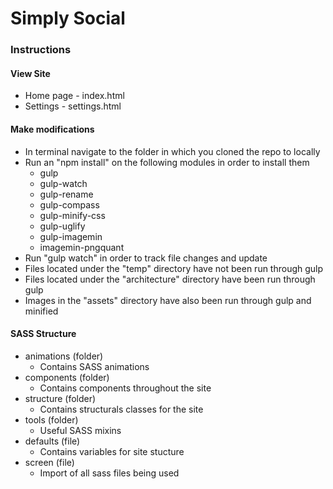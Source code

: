 # Simply Social

### Instructions

#### View Site
- Home page - index.html
- Settings - settings.html

#### Make modifications
- In terminal navigate to the folder in which you cloned the repo to locally
- Run an "npm install" on the following modules in order to install them
	- gulp
	- gulp-watch
	- gulp-rename
	- gulp-compass
	- gulp-minify-css
	- gulp-uglify
	- gulp-imagemin
	- imagemin-pngquant
- Run "gulp watch" in order to track file changes and update
- Files located under the "temp" directory have not been run through gulp
- Files located under the "architecture" directory have been run through gulp
- Images in the "assets" directory have also been run through gulp and minified

#### SASS Structure
- animations (folder)
	- Contains SASS animations
- components (folder)
	- Contains components throughout the site
- structure (folder)
	- Contains structurals classes for the site
- tools (folder)
	- Useful SASS mixins
- defaults (file)
	- Contains variables for site stucture
- screen (file)
	- Import of all sass files being used